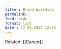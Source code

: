 ```yaml
---
title : Brand building
permalink: 
feed: hide
format: list
date : 17-04-2023 12:34
---
```


Related: [[Career]]